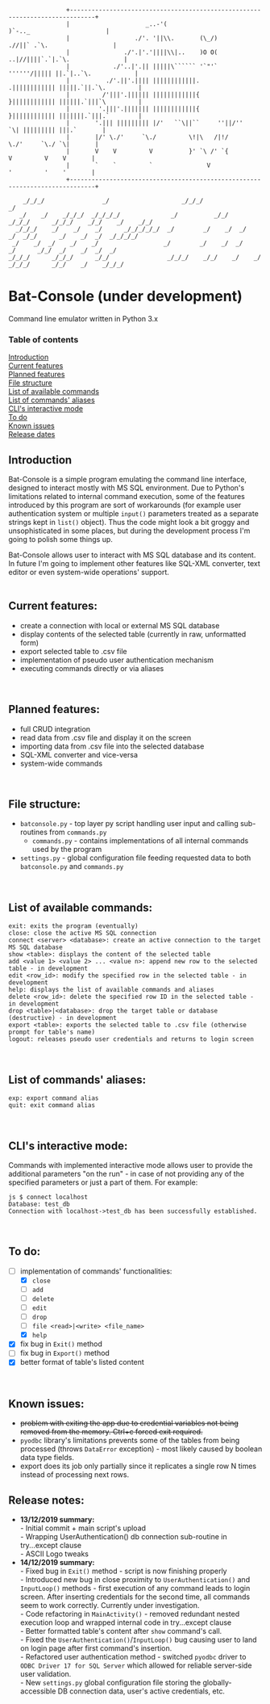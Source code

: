 ```
                +-----------------------------------------------------------------------------+
                |                     _..-'(                       )`-.._                     |
                |                  ./'. '||\\.       (\_/)       .//||` .`\.                  |
                |               ./'.|'.'||||\\|..    )O O(    ..|//||||`.`|.`\.               |
                |            ./'..|'.|| |||||\`````` '`"'` ''''''/||||| ||.`|..`\.            |
                |          ./'.||'.|||| ||||||||||||.     .|||||||||||| |||||.`||.`\.         |
                |         /'|||'.|||||| ||||||||||||{     }|||||||||||| ||||||.`|||`\         |
                |        '.|||'.||||||| ||||||||||||{     }|||||||||||| |||||||.`|||.`        |
                |       '.||| ||||||||| |/'   ``\||``     ''||/''   `\| ||||||||| |||.`       |
                |       |/' \./'     `\./         \!|\   /|!/         \./'     `\./ `\|       |
                |       V    V         V          }' `\ /' `{          V         V    V       |
                |       `    `         `               V               '         '    '       |
                +-----------------------------------------------------------------------------+
                                                                                    
    _/_/_/                _/                    _/_/_/                                          _/
   _/    _/    _/_/_/  _/_/_/_/              _/          _/_/    _/_/_/      _/_/_/    _/_/    _/    _/_/
  _/_/_/    _/    _/    _/      _/_/_/_/_/  _/        _/    _/  _/    _/  _/_/      _/    _/  _/  _/_/_/_/
 _/    _/  _/    _/    _/                  _/        _/    _/  _/    _/      _/_/  _/    _/  _/  _/
_/_/_/      _/_/_/      _/_/                _/_/_/    _/_/    _/    _/  _/_/_/      _/_/    _/    _/_/_/
```

# Bat-Console (under development)
Command line emulator written in Python 3.x

### Table of contents
[Introduction](#introduction)<br />
[Current features](#current-features)<br />
[Planned features](#planned-features)<br />
[File structure](#file-structure)<br />
[List of available commands](#list-of-available-commands)<br />
[List of commands' aliases](#list-of-commands-aliases)<br />
[CLI's interactive mode](#clis-interactive-mode)<br />
[To do](#to-do)<br />
[Known issues](#known-issues)<br />
[Release dates](#release-dates)<br />

## Introduction
Bat-Console is a simple program emulating the command line interface, designed to interact mostly with MS SQL environment. Due to Python's limitations related to internal command execution, some of the features introduced by this program are sort of workarounds (for example user authentication system or multiple `input()` parameters treated as a separate strings kept in `list()` object). Thus the code might look a bit groggy and unsophisticated in some places, but during the development process I'm going to polish some things up.

Bat-Console allows user to interact with MS SQL database and its content. In future I'm going to implement other features like SQL-XML converter, text editor or even system-wide operations' support.<br /><br />

## Current features:
- create a connection with local or external MS SQL database
- display contents of the selected table (currently in raw, unformatted form)
- export selected table to .csv file
- implementation of pseudo user authentication mechanism
- executing commands directly or via aliases
<br />

## Planned features:
- full CRUD integration
- read data from .csv file and display it on the screen
- importing data from .csv file into the selected database
- SQL-XML converter and vice-versa
- system-wide commands
<br />

## File structure:
- `batconsole.py` - top layer py script handling user input and calling sub-routines from `commands.py`
  - `commands.py` - contains implementations of all internal commands used by the program
- `settings.py` - global configuration file feeding requested data to both `batconsole.py` and `commands.py`
<br />

## List of available commands:
```
exit: exits the program (eventually)
close: close the active MS SQL connection
connect <server> <database>: create an active connection to the target MS SQL database
show <table>: displays the content of the selected table
add <value 1> <value 2> ... <value n>: append new row to the selected table - in development
edit <row_id>: modify the specified row in the selected table - in development
help: displays the list of available commands and aliases
delete <row_id>: delete the specified row ID in the selected table - in development
drop <table>|<database>: drop the target table or database (destructive) - in development
export <table>: exports the selected table to .csv file (otherwise prompt for table's name)
logout: releases pseudo user credentials and returns to login screen
```
<br />

## List of commands' aliases:
```
exp: export command alias
quit: exit command alias
```
<br />

## CLI's interactive mode:
Commands with implemented interactive mode allows user to provide the additional parameters "on the run" - in case of not providing any of the specified parameters or just a part of them. For example:
```
js $ connect localhost
Database: test_db
Connection with localhost->test_db has been successfully established.
```
<br />

## To do:
- [ ] implementation of commands' functionalities:
  - [x] `close`
  - [ ] `add`
  - [ ] `delete`
  - [ ] `edit`
  - [ ] `drop`
  - [ ] `file <read>|<write> <file_name>`
  - [x] `help`
- [x] fix bug in `Exit()` method
- [ ] fix bug in `Export()` method
- [x] better format of table's listed content
<br />

## Known issues:
- ~~problem with exiting the app due to credential variables not being removed from the memory. Ctrl+c forced exit required.~~
- `pyodbc` library's limitations prevents some of the tables from being processed (throws `DataError` exception) - most likely caused by boolean data type fields.
- export does its job only partially since it replicates a single row N times instead of processing next rows.

## Release notes:
- <b>13/12/2019 summary:</b><br />
            - Initial commit + main script's upload<br />
            - Wrapping UserAuthentication() db connection sub-routine in try...except clause<br />
            - ASCII Logo tweaks<br />
- <b>14/12/2019 summary:</b><br />
            - Fixed bug in `Exit()` method - script is now finishing properly<br />
            - Introduced new bug in close proximity to `UserAuthentication()` and `InputLoop()` methods - first execution of any command leads to login screen. After inserting credentials for the second time, all commands seem to work correctly. Currently under investigation.<br />
            - Code refactoring in `MainActivity()` - removed redundant nested execution loop and wrapped internal code in try...except clause<br />
            - Better formatted table's content after `show` command's call.<br />
            - Fixed the `UserAuthentication()`/`InputLoop()` bug causing user to land on login page after first command's insertion.<br />
            - Refactored user authentication method - switched `pyodbc` driver to `ODBC Driver 17 for SQL Server` which allowed for reliable server-side user validation.<br />
            - New `settings.py` global configuration file storing the globally-accessible DB connection data, user's active credentials, etc.<br />

